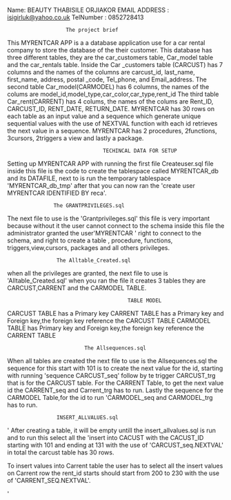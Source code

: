 Name: BEAUTY THABISILE  ORJIAKOR
EMAIL ADDRESS : isigirluk@yahoo.co.uk
TelNumber : 0852728413

                       The project brief
This MYRENTCAR APP is a a database application use for a car rental company to store the database of the their customer.
This database has three different tables, they are the car_customers table, Car_model table and the car_rentals table.
Inside the Car _customers table (CARCUST) has 7 columns and the names of the columns are carcust_id, last_name, first_name, address, postal _code,
Tel_phone, and Email_address.
The second table Car_model(CARMODEL) has 6 columns, the names of the colums are model_id,model_type,car_color,car_type,rent_id
The third table Car_rent(CARRENT) has 4 colums, the names of the colums are Rent_ID, CARCUST_ID, RENT_DATE, RETURN_DATE.
MYRENTCAR has 30 rows on each table as an input value and  a sequence which generate unique sequential values with the use of NEXTVAL function with each id retrieves the next value in a sequence.
MYRENTCAR has 2 procedures, 2functions, 3cursors, 2triggers a view and lastly a package.

                                   TECHINCAL DATA FOR SETUP 
                                   
                                   
 Setting up MYRENTCAR APP with running the first file Createuser.sql file inside this file is the code to create the tablespace called MYRENTCAR_db and its DATAFILE, next to is run the temporary tablespace 'MYRENTCAR_db_tmp' after that you can now ran the 
 'create user MYRENTCAR IDENTIFIED BY reca'.
 
                   The GRANTPRIVILEGES.sql
                     
 The next file to use is the 'Grantprivileges.sql' this file is very important because without it the user cannot connect to the schema 
 inside this file the administrator granted the user'MYRENTCAR ' right to connect to the schema, and right to create a table , procedure, functions, triggers,view,cursors, packages and all others privileges.
 
                    The Alltable_Created.sql
                  
 when all the privileges are granted, the next file to use is 'Alltable_Created.sql' when you ran the file it creates 3 tables they are CARCUST,CARRENT and the CARMODEL TABLE.
 
                                           TABLE MODEL
                                           
 CARCUST TABLE has a Primary key
 CARRENT TABLE has a Primary key and Foreign key,the foreign key reference the CARCUST TABLE
 CARMODEL TABLE has Primary key and Foreign key,the foreign key reference the CARRENT TABLE
 
                             The Allsequences.sql
                             
 When all tables are created the next file to use is the Allsequences.sql the sequence for this start with 101 is to create the next value for the id, starting with running 'sequence CARCUST_seq' follow by te trigger CARCUST_trg that is for the CARCUST table.
For the CARRENT Table, to get the next value id the CARRENT_seq and Carrent_trg has to run. Lastly the sequence for the CARMODEL Table,for the id to run 'CARMODEL_seq and CARMODEL_trg has to run.

                    INSERT_ALLVALUES.sql
                   
' After creating a table, it will be empty untill the insert_allvalues.sql is run and to run this select all the 'insert into CACUST with the CACUST_ID starting with 101 and ending at 131 with the use of 'CARCUST_seq.NEXTVAL' in total the carcust table has 30 rows.
 
To insert values into Carrent table the user has to select all the insert values on Carrent row the rent_id starts should start from 200 to 230 with the use of 'CARRENT_SEQ.NEXTVAL'.

 
 
                    

'




 
 
 
 
 
 
 
 
 
 
 
 
 
 
 
 


                                         
     








